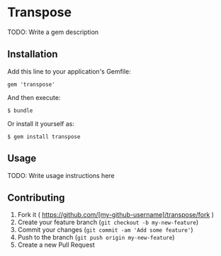# Transpose

TODO: Write a gem description

## Installation

Add this line to your application's Gemfile:

    gem 'transpose'

And then execute:

    $ bundle

Or install it yourself as:

    $ gem install transpose

## Usage

TODO: Write usage instructions here

## Contributing

1. Fork it ( https://github.com/[my-github-username]/transpose/fork )
2. Create your feature branch (`git checkout -b my-new-feature`)
3. Commit your changes (`git commit -am 'Add some feature'`)
4. Push to the branch (`git push origin my-new-feature`)
5. Create a new Pull Request

